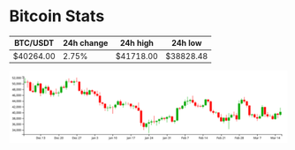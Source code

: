 # Bitcoin Stats

BTC/USDT|24h change|24h high|24h low|
|---|---|---|---|
|$40264.00|2.75%|$41718.00|$38828.48|

<img src="./chart.svg">
